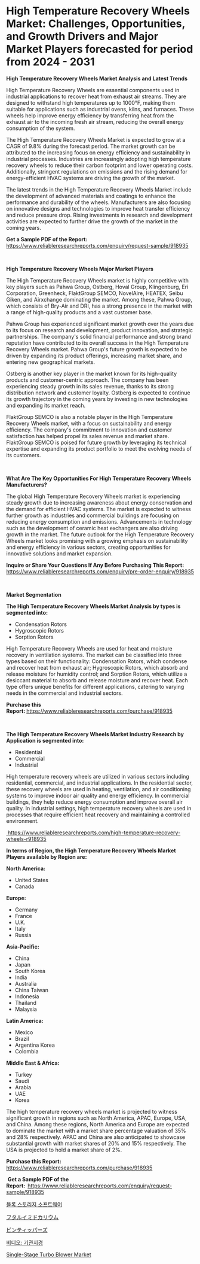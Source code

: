<p><h1>High Temperature Recovery Wheels Market: Challenges, Opportunities, and Growth Drivers and Major Market Players forecasted for period from 2024 - 2031</h1></p><p><strong>High Temperature Recovery Wheels Market Analysis and Latest Trends</strong></p>
<p><p>High Temperature Recovery Wheels are essential components used in industrial applications to recover heat from exhaust air streams. They are designed to withstand high temperatures up to 1000°F, making them suitable for applications such as industrial ovens, kilns, and furnaces. These wheels help improve energy efficiency by transferring heat from the exhaust air to the incoming fresh air stream, reducing the overall energy consumption of the system.</p><p>The High Temperature Recovery Wheels Market is expected to grow at a CAGR of 9.8% during the forecast period. The market growth can be attributed to the increasing focus on energy efficiency and sustainability in industrial processes. Industries are increasingly adopting high temperature recovery wheels to reduce their carbon footprint and lower operating costs. Additionally, stringent regulations on emissions and the rising demand for energy-efficient HVAC systems are driving the growth of the market.</p><p>The latest trends in the High Temperature Recovery Wheels Market include the development of advanced materials and coatings to enhance the performance and durability of the wheels. Manufacturers are also focusing on innovative designs and technologies to improve heat transfer efficiency and reduce pressure drop. Rising investments in research and development activities are expected to further drive the growth of the market in the coming years.</p></p>
<p><strong>Get a Sample PDF of the Report:&nbsp;</strong> <a href="https://www.reliableresearchreports.com/enquiry/request-sample/918935">https://www.reliableresearchreports.com/enquiry/request-sample/918935</a></p>
<p>&nbsp;</p>
<p><strong>High Temperature Recovery Wheels Major Market Players</strong></p>
<p><p>The High Temperature Recovery Wheels market is highly competitive with key players such as Pahwa Group, Ostberg, Hoval Group, Klingenburg, Eri Corporation, Greenheck, FlaktGroup SEMCO, NovelAire, HEATEX, Seibu Giken, and Airxchange dominating the market. Among these, Pahwa Group, which consists of Bry-Air and DRI, has a strong presence in the market with a range of high-quality products and a vast customer base.</p><p>Pahwa Group has experienced significant market growth over the years due to its focus on research and development, product innovation, and strategic partnerships. The company's solid financial performance and strong brand reputation have contributed to its overall success in the High Temperature Recovery Wheels market. Pahwa Group's future growth is expected to be driven by expanding its product offerings, increasing market share, and entering new geographical markets.</p><p>Ostberg is another key player in the market known for its high-quality products and customer-centric approach. The company has been experiencing steady growth in its sales revenue, thanks to its strong distribution network and customer loyalty. Ostberg is expected to continue its growth trajectory in the coming years by investing in new technologies and expanding its market reach.</p><p>FlaktGroup SEMCO is also a notable player in the High Temperature Recovery Wheels market, with a focus on sustainability and energy efficiency. The company's commitment to innovation and customer satisfaction has helped propel its sales revenue and market share. FlaktGroup SEMCO is poised for future growth by leveraging its technical expertise and expanding its product portfolio to meet the evolving needs of its customers.</p></p>
<p>&nbsp;</p>
<p><strong>What Are The Key Opportunities For High Temperature Recovery Wheels Manufacturers?</strong></p>
<p><p>The global High Temperature Recovery Wheels market is experiencing steady growth due to increasing awareness about energy conservation and the demand for efficient HVAC systems. The market is expected to witness further growth as industries and commercial buildings are focusing on reducing energy consumption and emissions. Advancements in technology such as the development of ceramic heat exchangers are also driving growth in the market. The future outlook for the High Temperature Recovery Wheels market looks promising with a growing emphasis on sustainability and energy efficiency in various sectors, creating opportunities for innovative solutions and market expansion.</p></p>
<p><strong>Inquire or Share Your Questions If Any Before Purchasing This Report:</strong> <a href="https://www.reliableresearchreports.com/enquiry/pre-order-enquiry/918935">https://www.reliableresearchreports.com/enquiry/pre-order-enquiry/918935</a></p>
<p>&nbsp;</p>
<p><strong>Market Segmentation</strong></p>
<p><strong>The High Temperature Recovery Wheels Market Analysis by types is segmented into:</strong></p>
<p><ul><li>Condensation Rotors</li><li>Hygroscopic Rotors</li><li>Sorption Rotors</li></ul></p>
<p><p>High Temperature Recovery Wheels are used for heat and moisture recovery in ventilation systems. The market can be classified into three types based on their functionality: Condensation Rotors, which condense and recover heat from exhaust air; Hygroscopic Rotors, which absorb and release moisture for humidity control; and Sorption Rotors, which utilize a desiccant material to absorb and release moisture and recover heat. Each type offers unique benefits for different applications, catering to varying needs in the commercial and industrial sectors.</p></p>
<p><strong>Purchase this Report:&nbsp;</strong><a href="https://www.reliableresearchreports.com/purchase/918935">https://www.reliableresearchreports.com/purchase/918935</a></p>
<p>&nbsp;</p>
<p><strong>The High Temperature Recovery Wheels Market Industry Research by Application is segmented into:</strong></p>
<p><ul><li>Residential</li><li>Commercial</li><li>Industrial</li></ul></p>
<p><p>High temperature recovery wheels are utilized in various sectors including residential, commercial, and industrial applications. In the residential sector, these recovery wheels are used in heating, ventilation, and air conditioning systems to improve indoor air quality and energy efficiency. In commercial buildings, they help reduce energy consumption and improve overall air quality. In industrial settings, high temperature recovery wheels are used in processes that require efficient heat recovery and maintaining a controlled environment.</p></p>
<p><a href="https://www.reliableresearchreports.com/high-temperature-recovery-wheels-r918935">&nbsp;https://www.reliableresearchreports.com/high-temperature-recovery-wheels-r918935</a></p>
<p><strong>In terms of Region, the High Temperature Recovery Wheels Market Players available by Region are:</strong></p>
<p>
    <p> <strong> North America: </strong>
        <ul>
            <li>United States</li>
            <li>Canada</li>
        </ul>
        </p> 
    <p> <strong> Europe: </strong>
        <ul>
            <li>Germany</li>
            <li>France</li>
            <li>U.K.</li>
            <li>Italy</li>
            <li>Russia</li>
        </ul>
        </p> 
    <p> <strong> Asia-Pacific: </strong>
        <ul>
            <li>China</li>
            <li>Japan</li>
            <li>South Korea</li>
            <li>India</li>
            <li>Australia</li>
            <li>China Taiwan</li>
            <li>Indonesia</li>
            <li>Thailand</li>
            <li>Malaysia</li>
        </ul>
        </p> 
    <p> <strong> Latin America: </strong>
        <ul>
            <li>Mexico</li>
            <li>Brazil</li>
            <li>Argentina Korea</li>
            <li>Colombia</li>
        </ul>
        </p> 
    <p> <strong> Middle East & Africa: </strong>
        <ul>
            <li>Turkey</li>
            <li>Saudi</li>
            <li>Arabia</li>
            <li>UAE</li>
            <li>Korea</li>
        </ul>
    </p>
    </p>
<p><p>The high temperature recovery wheels market is projected to witness significant growth in regions such as North America, APAC, Europe, USA, and China. Among these regions, North America and Europe are expected to dominate the market with a market share percentage valuation of 35% and 28% respectively. APAC and China are also anticipated to showcase substantial growth with market shares of 20% and 15% respectively. The USA is projected to hold a market share of 2%.</p></p>
<p><strong>Purchase this Report: </strong><a href="https://www.reliableresearchreports.com/purchase/918935">https://www.reliableresearchreports.com/purchase/918935</a></p>
<p>&nbsp;<strong>Get a Sample PDF of the Report:&nbsp;&nbsp;</strong><a href="https://www.reliableresearchreports.com/enquiry/request-sample/918935">https://www.reliableresearchreports.com/enquiry/request-sample/918935</a></p>
<p><strong></strong></p>
<p><p><a href="https://medium.com/@angelardelean202220221/%EB%B8%94%EB%A1%9D-%EC%8A%A4%ED%86%A0%EB%A6%AC%EC%A7%80-%EC%86%8C%ED%94%84%ED%8A%B8%EC%9B%A8%EC%96%B4-%EC%8B%9C%EC%9E%A5-%EA%B7%9C%EB%AA%A8%EB%8A%94-%EA%B8%80%EB%A1%9C%EB%B2%8C-%EC%82%B0%EC%97%85%EC%97%90%EC%84%9C-%EC%B5%9C%EC%A0%81%EC%9D%98-%EB%A7%88%EC%BC%80%ED%8C%85-%EC%B1%84%EB%84%90%EC%9D%84-%EB%B3%B4%EC%97%AC%EC%A4%8D%EB%8B%88%EB%8B%A4-3c337f0d3011">블록 스토리지 소프트웨어</a></p><p><a href="https://medium.com/@rockcod61/%E3%82%AB%E3%83%AA%E3%82%A6%E3%83%A0%E3%83%95%E3%82%BF%E3%83%AA%E3%83%9F%E3%83%89%E5%B8%82%E5%A0%B4%E3%82%B7%E3%82%A7%E3%82%A2%E3%81%AE%E9%80%B2%E5%8C%96%E3%81%A8%E5%B8%82%E5%A0%B4%E6%88%90%E9%95%B7%E3%83%88%E3%83%AC%E3%83%B3%E3%83%892024%E5%B9%B4%E3%81%8B%E3%82%892031%E5%B9%B4%E3%81%BE%E3%81%A7-a0e6e8bce61e">フタルイミドカリウム</a></p><p><a href="https://medium.com/@camilcosta76856/bin-tippers%E5%B8%82%E5%A0%B4%E5%88%86%E6%9E%90-%E3%81%9D%E3%81%AEcagr-%E5%B8%82%E5%A0%B4%E3%82%BB%E3%82%B0%E3%83%A1%E3%83%B3%E3%83%86%E3%83%BC%E3%82%B7%E3%83%A7%E3%83%B3-%E3%81%8A%E3%82%88%E3%81%B3%E3%82%B0%E3%83%AD%E3%83%BC%E3%83%90%E3%83%AB%E7%94%A3%E6%A5%AD%E6%A6%82%E8%A6%B3-2572b5af513f">ビンティッパーズ</a></p><p><a href="https://github.com/PercyHagernes9778/Market-Research-Report-List-1/blob/main/154835235723.md">비디오: 기관지경</a></p><p><a href="https://github.com/indrystar/Market-Research-Report-List-3/blob/main/single-stage-turbo-blower-market.md">Single-Stage Turbo Blower Market</a></p></p>